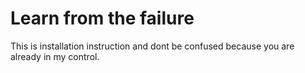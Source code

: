 # Learn from the failure

This is installation instruction and dont be confused because you are already in my control.